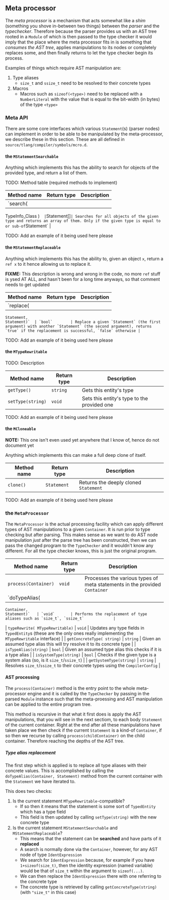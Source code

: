 ## Meta processor

The _meta processor_ is a mechanism that acts somewhat like a _shim_ (something you shove in-between two things) between the _parser_ and the _typechecker_. Therefore because the parser provides us with an AST tree rooted in a `Module` of which is then passed to the type checker it would imply that the place where the meta processor fits in is something that _consumes the AST tree_, applies manipulations to its nodes or completely replaces some, and then finally returns to let the type checker begin its process.

Examples of things which require AST manipulation are:

1. Type aliases
    * `size_t` and `ssize_t` need to be resolved to their concrete types
2. Macros
    * Macros such as `sizeof(<type>)` need to be replaced with a `NumberLiteral` with the value that is equal to the bit-width (in bytes) of the type `<type>`

### Meta API

There are some core interfaces which various `Statement`(s) (parser nodes) can implement in order to be able to be manipulated by the meta-processor, we describe these in this section. These are all defined in `source/tlang/compiler/symbols/mcro.d`.

#### the `MStatementSearchable`

Anything which implements this has the ability to search for objects of the provided type, and return a list of them.

TODO: Method table (required methods to implement)

|   Method name            | Return type   | Description                                                                           |
|--------------------------|---------------|---------------------------------------------------------------------------------------|
| `search(
TypeInfo_Class
)`   | `Statement[]` | Searches for all objects of the given type and returns an array of them. Only if the given type is equal to or sub-of `Statement` |

TODO: Add an example of it being used here please

#### the `MStatementReplaceable`

Anything which implements this has the ability to, given an object `x`, return a `ref x` to it hence allowing us to replace it.

**FIXME:** This description is wrong and wrong in the code, no more `ref` stuff is ysed AT ALL, and hasn't been for a long time anyways, so that comment needs to get updated

|   Method name                   | Return type   | Description                                                                                     |
|---------------------------------|---------------|-------------------------------------------------------------------------------------------------|
| `replace(
    Statement,
    Statement)`  | `bool`        | Replace a given `Statement` (the first argument) with another `Statement` (the second argument), returns `true` if the replacement is successful, `false` otherwise |

TODO: Add an example of it being used here please

#### the `MTypeRewritable`

TODO: Description

|   Method name      | Return type   |     Description                             |
|--------------------|---------------|---------------------------------------------|
| `getType()`        | `string`      | Gets this entity's type                     |
| `setType(string)`  | `void`        | Sets this entity's type to the provided one |

TODO: Add an example of it being used here please

#### the `MCloneable`

**NOTE:** This one isn't even used yet anywhere that I know of, hence do not document yet

Anything which implements this can make a full deep clone of itself.

|   Method name    | Return type  |     Description                             |
|------------------|--------------|---------------------------------------------|
| `clone()`        | `Statement`  | Returns the deeply cloned `Statement`       |

TODO: Add an example of it being used here please


### the `MetaProcessor`

The `MetaProcessor` is the actual processing facility which can apply different types of AST manipulations to a given `Container`. It is run prior to type checking but after parsing. This makes sense as we want to do AST node manipulation _just_ after the parse tree has been constructed, then we can pass the changed program to the `TypeChecker` and it wouldn't know any different. For all the type checker knows, this is just the original program.

|   Method name                         | Return type  |     Description                                                                  |
|---------------------------------------|--------------|----------------------------------------------------------------------------------|
| `process(Container)`                  | `void`       | Processes the various types of meta statements in the provided `Container`       |
| `doTypeAlias(
    Container,
    Statement)`   | `void`       | Performs the replacement of type aliases such as `size_t`, `ssize_t`             |
| `typeRewrite(
    MTypeRewritable)`        | `void`       | Updates any type fields in `TypedEntity`s (these are the only ones really implementing the `MTypeRewritable` interface)       |
| `getConcreteType(
    string)`             | `string`     | Given an assumed type alias this will try resolve it to its concrete type        |
| `isTypeAlias(string)`                 | `bool`       | Given an assumed type alias this checks if it is a type alias                    |
| `isSystemType(string)`                | `bool`       | Checks if the given type is a system alias (so, is it `size_t`/`ssize_t`)        |
| `getSystemType(string)`               | `string`     | Resolves `size_t`/`ssize_t` to their concrete types using the `CompilerConfig`   |

#### AST processing

The `process(Container)` method is the entry point to the whole meta-processor engine and it is called by the `TypeChecker`
by passing in the parsed `Module` instance such that the meta-proessing and AST manipulation can be applied to the entire
program tree.

This method is recursive in that what it first does is apply the AST manipulations, that you will see in the next sectiom,
to each body `Statement` of the current container. Right at the end after all these manipulations have taken place we then
check if the current `Statement` is a kind-of `Container`, if so then we recurse by calling `process(childContainer)` on
the child container. Therefore reaching the depths of the AST tree.

##### Type alias replacement

The first step which is applied is to replace all type aliases with their concrete values. This is accomplished
by calling the `doTypeAlias(Container, Statement)` method from the current container with the `Statement` we have
iterated to.

This does two checks:

1. Is the current statement `MTypeRewritable`-compatible?
    * If so then it means that the statement is some sort of `TypedEntity` which has a type field
    * This field is then updated by calling `setType(string)` with the new concrete type
2. Is the current statement `MStatementSearchable` and `MStatementReplaceable`?
    * This means that the statement can be **searched** and have parts of it **replaced**
    * A search is normally done via the `Container`, however, for any AST node of type `IdentExpression`
    * We search for `IdentExpression` because, for example if you have `1+sizeof(size_t)`, then the identity expression (named variable) would be that of `size_t` within the argument to `sizeof(...)`.
    * We can then replace the `IdentExpression` there with one referring to the concrete type
    * The concrete type is retrieved by calling `getConcreteType(string)` (with `"size_t"` in this case)